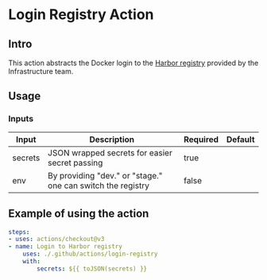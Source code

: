 # Login Registry Action

## Intro

This action abstracts the Docker login to the [Harbor registry](registry.camunda.cloud) provided by the Infrastructure team.

## Usage

### Inputs

| Input   | Description                                                 | Required | Default |
| ------- | ----------------------------------------------------------- | -------- | ------- |
| secrets | JSON wrapped secrets for easier secret passing              | true     |         |
| env     | By providing "dev." or "stage." one can switch the registry | false    |         |

## Example of using the action

```yaml
steps:
- uses: actions/checkout@v3
- name: Login to Harbor registry
    uses: ./.github/actions/login-registry
    with:
        secrets: ${{ toJSON(secrets) }}
```
